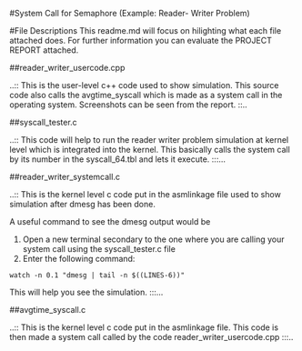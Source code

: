 #System Call for Semaphore (Example: Reader- Writer Problem)

#File Descriptions
This readme.md will focus on hilighting what each file attached does. For further information you can evaluate the PROJECT REPORT attached.

##reader_writer_usercode.cpp

..:: This is the user-level c++ code used to show simulation. This source code also calls the avgtime_syscall which is made as a system call in the operating system. Screenshots can be seen from the report. ::..

##syscall_tester.c

..:: This code will help to run the reader writer problem simulation at kernel level which is integrated into the kernel. This basically calls the system call by its number in the syscall_64.tbl and lets it execute. :::...

##reader_writer_systemcall.c

..:: This is the kernel level c code put in the asmlinkage file used to show simulation after dmesg has been done. 

A useful command to see the dmesg output would be 

1. Open a new terminal secondary to the one where you are calling your system call using the syscall_tester.c file
2. Enter the following command:

```````````````````````````````````````````
watch -n 0.1 "dmesg | tail -n $((LINES-6))"

```````````````````````````````````````````

This will help you see the simulation. :::...

##avgtime_syscall.c

..:: This is the kernel level c code put in the asmlinkage file. This code is then made a system call called by the code reader_writer_usercode.cpp :::..
